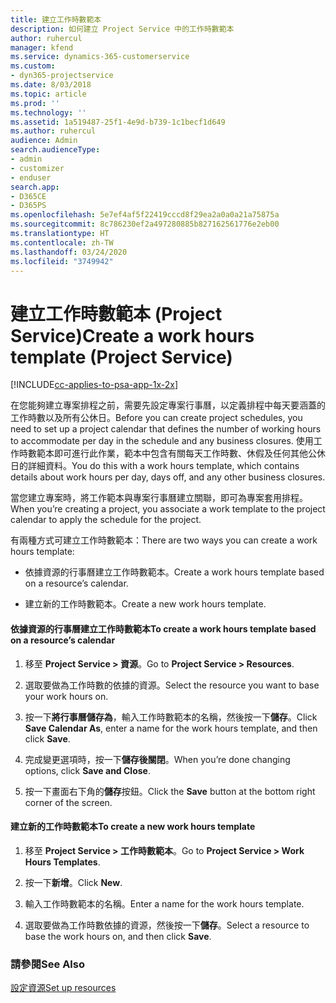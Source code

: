 ```yaml
---
title: 建立工作時數範本
description: 如何建立 Project Service 中的工作時數範本
author: ruhercul
manager: kfend
ms.service: dynamics-365-customerservice
ms.custom:
- dyn365-projectservice
ms.date: 8/03/2018
ms.topic: article
ms.prod: ''
ms.technology: ''
ms.assetid: 1a519487-25f1-4e9d-b739-1c1becf1d649
ms.author: ruhercul
audience: Admin
search.audienceType:
- admin
- customizer
- enduser
search.app:
- D365CE
- D365PS
ms.openlocfilehash: 5e7ef4af5f22419cccd8f29ea2a0a0a21a75875a
ms.sourcegitcommit: 8c786230ef2a497280885b827162561776e2eb00
ms.translationtype: HT
ms.contentlocale: zh-TW
ms.lasthandoff: 03/24/2020
ms.locfileid: "3749942"
---
```

# <a name="create-a-work-hours-template-project-service"></a><span data-ttu-id="a01d9-103">建立工作時數範本 (Project Service)</span><span class="sxs-lookup"><span data-stu-id="a01d9-103">Create a work hours template (Project Service)</span></span>

[!INCLUDE[cc-applies-to-psa-app-1x-2x](../includes/cc-applies-to-psa-app-1x-2x.md)]

<span data-ttu-id="a01d9-104">在您能夠建立專案排程之前，需要先設定專案行事曆，以定義排程中每天要涵蓋的工作時數以及所有公休日。</span><span class="sxs-lookup"><span data-stu-id="a01d9-104">Before you can create project schedules, you need to set up a project calendar that defines the number of working hours to accommodate per day in the schedule and any business closures.</span></span> <span data-ttu-id="a01d9-105">使用工作時數範本即可進行此作業，範本中包含有關每天工作時數、休假及任何其他公休日的詳細資料。</span><span class="sxs-lookup"><span data-stu-id="a01d9-105">You do this with a work hours template, which contains details about work hours per day, days off, and any other business closures.</span></span>  
  
 <span data-ttu-id="a01d9-106">當您建立專案時，將工作範本與專案行事曆建立關聯，即可為專案套用排程。</span><span class="sxs-lookup"><span data-stu-id="a01d9-106">When you’re creating a project, you associate a work template to the project calendar to apply the schedule for the project.</span></span>  
  
 <span data-ttu-id="a01d9-107">有兩種方式可建立工作時數範本：</span><span class="sxs-lookup"><span data-stu-id="a01d9-107">There are two ways you can create a work hours template:</span></span>  
  
-   <span data-ttu-id="a01d9-108">依據資源的行事曆建立工作時數範本。</span><span class="sxs-lookup"><span data-stu-id="a01d9-108">Create a work hours template based on a resource’s calendar.</span></span>  
  
-   <span data-ttu-id="a01d9-109">建立新的工作時數範本。</span><span class="sxs-lookup"><span data-stu-id="a01d9-109">Create a new work hours template.</span></span>  
  
#### <a name="to-create-a-work-hours-template-based-on-a-resources-calendar"></a><span data-ttu-id="a01d9-110">依據資源的行事曆建立工作時數範本</span><span class="sxs-lookup"><span data-stu-id="a01d9-110">To create a work hours template based on a resource’s calendar</span></span>  
  
1.  <span data-ttu-id="a01d9-111">移至 **Project Service > 資源**。</span><span class="sxs-lookup"><span data-stu-id="a01d9-111">Go to **Project Service > Resources**.</span></span>  
  
2.  <span data-ttu-id="a01d9-112">選取要做為工作時數的依據的資源。</span><span class="sxs-lookup"><span data-stu-id="a01d9-112">Select the resource you want to base your work hours on.</span></span>  
  
3.  <span data-ttu-id="a01d9-113">按一下**將行事曆儲存為**，輸入工作時數範本的名稱，然後按一下**儲存**。</span><span class="sxs-lookup"><span data-stu-id="a01d9-113">Click **Save Calendar As**, enter a name for the work hours template, and then click **Save**.</span></span>  
  
4.  <span data-ttu-id="a01d9-114">完成變更選項時，按一下**儲存後關閉**。</span><span class="sxs-lookup"><span data-stu-id="a01d9-114">When you’re done changing options, click **Save and Close**.</span></span>  
  
5.  <span data-ttu-id="a01d9-115">按一下畫面右下角的**儲存**按鈕。</span><span class="sxs-lookup"><span data-stu-id="a01d9-115">Click the **Save** button at the bottom right corner of the screen.</span></span>  
  
#### <a name="to-create-a-new-work-hours-template"></a><span data-ttu-id="a01d9-116">建立新的工作時數範本</span><span class="sxs-lookup"><span data-stu-id="a01d9-116">To create a new work hours template</span></span>  
  
1.  <span data-ttu-id="a01d9-117">移至 **Project Service > 工作時數範本**。</span><span class="sxs-lookup"><span data-stu-id="a01d9-117">Go to **Project Service > Work Hours Templates**.</span></span>  
  
2.  <span data-ttu-id="a01d9-118">按一下**新增**。</span><span class="sxs-lookup"><span data-stu-id="a01d9-118">Click **New**.</span></span>  
  
3.  <span data-ttu-id="a01d9-119">輸入工作時數範本的名稱。</span><span class="sxs-lookup"><span data-stu-id="a01d9-119">Enter a name for the work hours template.</span></span>  
  
4.  <span data-ttu-id="a01d9-120">選取要做為工作時數依據的資源，然後按一下**儲存**。</span><span class="sxs-lookup"><span data-stu-id="a01d9-120">Select a resource to base the work hours on, and then click **Save**.</span></span>  
  
### <a name="see-also"></a><span data-ttu-id="a01d9-121">請參閱</span><span class="sxs-lookup"><span data-stu-id="a01d9-121">See Also</span></span>  
 [<span data-ttu-id="a01d9-122">設定資源</span><span class="sxs-lookup"><span data-stu-id="a01d9-122">Set up resources</span></span>](../project-service/set-up-resources.md)
